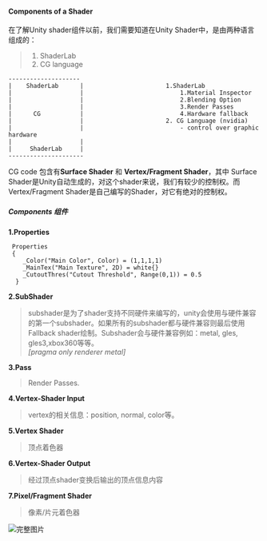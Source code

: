 #### Components of a Shader
在了解Unity shader组件以前，我们需要知道在Unity Shader中，是由两种语言组成的：
>1. ShaderLab
>2. CG language

    --------------------
    |    ShaderLab      |                       1.ShaderLab
    |                   |                           1.Material Inspector
    |                   |                           2.Blending Option
    |                   |                           3.Render Passes
    |      CG           |                           4.Hardware fallback
    |                   |                       2. CG Language (nvidia)
    |                   |                           - control over graphic hardware
    |                   |    
    |     ShaderLab     |                
    ---------------------

CG code 包含有**Surface Shader** 和 **Vertex/Fragment Shader**，其中 Surface Shader是Unity自动生成的，对这个shader来说，我们有较少的控制权。而Vertex/Fragment Shader是自己编写的Shader，对它有绝对的控制权。

##### Components 组件
 **1.Properties**
```
 Properties
 {
    _Color("Main Color", Color) = (1,1,1,1)
    _MainTex("Main Texture", 2D) = white{}
    _CutoutThres("Cutout Threshold", Range(0,1)) = 0.5
  }
```

**2.SubShader**
> subshader是为了shader支持不同硬件来编写的，unity会使用与硬件兼容的第一个subshader。如果所有的subshader都与硬件兼容则最后使用Fallback shader绘制。Subshader会与硬件兼容例如：metal, gles, gles3,xbox360等等。  
*[pragma only renderer metal]*

**3.Pass**
> Render Passes.

**4.Vertex-Shader Input**
> vertex的相关信息：position, normal, color等。

**5.Vertex Shader**
> 顶点着色器

**6.Vertex-Shader Output**
> 经过顶点shader变换后输出的顶点信息内容

**7.Pixel/Fragment Shader**
> 像素/片元着色器

![完整图片](https://github.com/zhyrao/UnityShader/blob/master/Lesson/Lesson_03/Slide_03/slide_04.png?raw=true)
